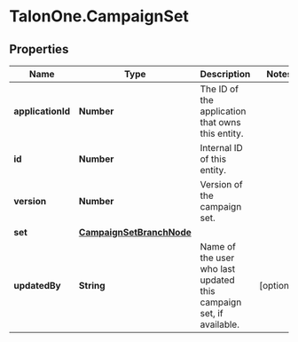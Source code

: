 # TalonOne.CampaignSet

## Properties

Name | Type | Description | Notes
------------ | ------------- | ------------- | -------------
**applicationId** | **Number** | The ID of the application that owns this entity. | 
**id** | **Number** | Internal ID of this entity. | 
**version** | **Number** | Version of the campaign set. | 
**set** | [**CampaignSetBranchNode**](CampaignSetBranchNode.md) |  | 
**updatedBy** | **String** | Name of the user who last updated this campaign set, if available. | [optional] 


